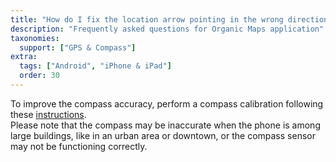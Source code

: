```yaml
---
title: "How do I fix the location arrow pointing in the wrong direction?"
description: "Frequently asked questions for Organic Maps application"
taxonomies:
  support: ["GPS & Compass"]
extra:
  tags: ["Android", "iPhone & iPad"]
  order: 30
---
```


To improve the compass accuracy, perform a compass calibration following these [instructions](https://www.youtube.com/watch?v=-Uq7AmSAjt8).  
Please note that the compass may be inaccurate when the phone is among large buildings, like in an urban area or downtown, or the compass sensor may not be functioning correctly.
